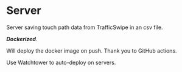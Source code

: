 # Server

Server saving touch path data from TrafficSwipe in an csv file.

<i><b>Dockerized</b></i>.

Will deploy the docker image on push. Thank you to GitHub actions.

Use Watchtower to auto-deploy on servers.